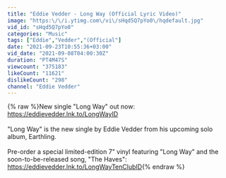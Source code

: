 ```yaml
---
title: "Eddie Vedder - Long Way (Official Lyric Video)"
image: "https:\/\/i.ytimg.com\/vi\/sHqd5Q7pYo0\/hqdefault.jpg"
vid_id: "sHqd5Q7pYo0"
categories: "Music"
tags: ["Eddie","Vedder","(Official"]
date: "2021-09-23T10:55:36+03:00"
vid_date: "2021-09-08T04:00:30Z"
duration: "PT4M47S"
viewcount: "375183"
likeCount: "11621"
dislikeCount: "298"
channel: "Eddie Vedder"
---
```

{% raw %}New single &quot;Long Way&quot; out now: <a rel="nofollow" target="blank" href="https://eddievedder.lnk.to/LongWayID">https://eddievedder.lnk.to/LongWayID</a><br /><br />&quot;Long Way&quot; is the new single by Eddie Vedder from his upcoming solo album, Earthling. <br /><br />Pre-order a special limited-edition 7&quot; vinyl featuring &quot;Long Way&quot; and the soon-to-be-released song, &quot;The Haves&quot;: <a rel="nofollow" target="blank" href="https://eddievedder.lnk.to/LongWayTenClubID">https://eddievedder.lnk.to/LongWayTenClubID</a>{% endraw %}

